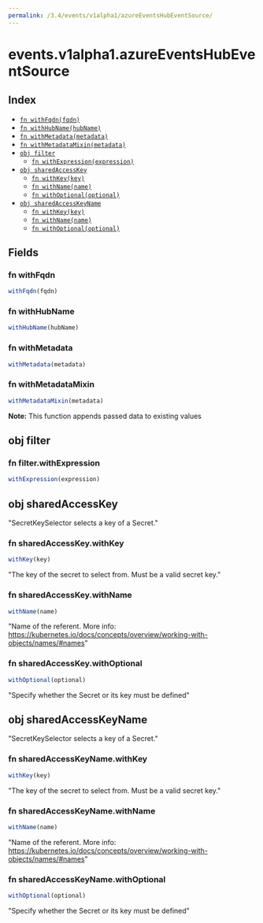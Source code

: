 ```yaml
---
permalink: /3.4/events/v1alpha1/azureEventsHubEventSource/
---
```


# events.v1alpha1.azureEventsHubEventSource



## Index

* [`fn withFqdn(fqdn)`](#fn-withfqdn)
* [`fn withHubName(hubName)`](#fn-withhubname)
* [`fn withMetadata(metadata)`](#fn-withmetadata)
* [`fn withMetadataMixin(metadata)`](#fn-withmetadatamixin)
* [`obj filter`](#obj-filter)
  * [`fn withExpression(expression)`](#fn-filterwithexpression)
* [`obj sharedAccessKey`](#obj-sharedaccesskey)
  * [`fn withKey(key)`](#fn-sharedaccesskeywithkey)
  * [`fn withName(name)`](#fn-sharedaccesskeywithname)
  * [`fn withOptional(optional)`](#fn-sharedaccesskeywithoptional)
* [`obj sharedAccessKeyName`](#obj-sharedaccesskeyname)
  * [`fn withKey(key)`](#fn-sharedaccesskeynamewithkey)
  * [`fn withName(name)`](#fn-sharedaccesskeynamewithname)
  * [`fn withOptional(optional)`](#fn-sharedaccesskeynamewithoptional)

## Fields

### fn withFqdn

```ts
withFqdn(fqdn)
```



### fn withHubName

```ts
withHubName(hubName)
```



### fn withMetadata

```ts
withMetadata(metadata)
```



### fn withMetadataMixin

```ts
withMetadataMixin(metadata)
```



**Note:** This function appends passed data to existing values

## obj filter



### fn filter.withExpression

```ts
withExpression(expression)
```



## obj sharedAccessKey

"SecretKeySelector selects a key of a Secret."

### fn sharedAccessKey.withKey

```ts
withKey(key)
```

"The key of the secret to select from.  Must be a valid secret key."

### fn sharedAccessKey.withName

```ts
withName(name)
```

"Name of the referent. More info: https://kubernetes.io/docs/concepts/overview/working-with-objects/names/#names"

### fn sharedAccessKey.withOptional

```ts
withOptional(optional)
```

"Specify whether the Secret or its key must be defined"

## obj sharedAccessKeyName

"SecretKeySelector selects a key of a Secret."

### fn sharedAccessKeyName.withKey

```ts
withKey(key)
```

"The key of the secret to select from.  Must be a valid secret key."

### fn sharedAccessKeyName.withName

```ts
withName(name)
```

"Name of the referent. More info: https://kubernetes.io/docs/concepts/overview/working-with-objects/names/#names"

### fn sharedAccessKeyName.withOptional

```ts
withOptional(optional)
```

"Specify whether the Secret or its key must be defined"
